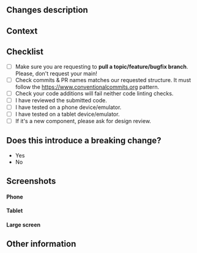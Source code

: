 ## Changes description
<!--- Describe your changes in details. -->

## Context
<!--- Why is this change required? What problem does it solve? -->
<!--- If it fixes an opened issue, please link to the issue here. -->

## Checklist
<!--- Feel free to add other steps if needed. -->

- [ ] Make sure you are requesting to **pull a topic/feature/bugfix branch**. Please, don't request your main!
- [ ] Check commits & PR names matches our requested structure. It must follow the https://www.conventionalcommits.org pattern.
- [ ] Check your code additions will fail neither code linting checks.
- [ ] I have reviewed the submitted code.
- [ ] I have tested on a phone device/emulator.
- [ ] I have tested on a tablet device/emulator.
- [ ] If it's a new component, please ask for design review.

## Does this introduce a breaking change?
<!-- If this introduces a breaking change, please describe the impact and migration path for existing applications below. -->

- Yes
- No

## Screenshots

#### Phone
<!--- Put your phone screenshots here. -->

#### Tablet
<!--- Put your tablet screenshots here. -->

#### Large screen
<!--- Put your large screen screenshots here. -->

## Other information
<!-- Any other information that is important to this PR such as screenshots of how the component looks before and after the change. You can also remove this section. -->
